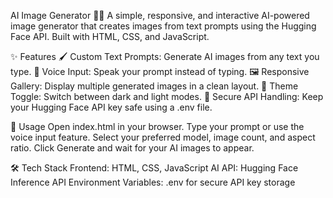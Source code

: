 AI Image Generator 🎨🤖
A simple, responsive, and interactive AI-powered image generator that creates images from text prompts using the Hugging Face API. Built with HTML, CSS, and JavaScript.

✨ Features
🖌 Custom Text Prompts: Generate AI images from any text you type.
🎤 Voice Input: Speak your prompt instead of typing.
🖼️ Responsive Gallery: Display multiple generated images in a clean layout.
🌙 Theme Toggle: Switch between dark and light modes.
🔐 Secure API Handling: Keep your Hugging Face API key safe using a .env file.

🚀 Usage
Open index.html in your browser.
Type your prompt or use the voice input feature.
Select your preferred model, image count, and aspect ratio.
Click Generate and wait for your AI images to appear.

🛠️ Tech Stack
Frontend: HTML, CSS, JavaScript
AI API: Hugging Face Inference API
Environment Variables: .env for secure API key storage
